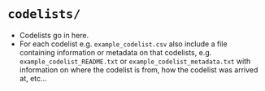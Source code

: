 # `codelists/`

* Codelists go in here.
* For each codelist e.g. `example_codelist.csv` also include a file containing information or metadata on that codelists, e.g. `example_codelist_README.txt` or `example_codelist_metadata.txt` with information on where the codelist is from, how the codelist was arrived at, etc...